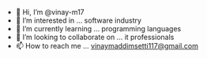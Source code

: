 - 👋 Hi, I’m @vinay-m17
- 👀 I’m interested in ... software industry 
- 🌱 I’m currently learning ... programming languages
- 💞️ I’m looking to collaborate on ... it professionals
- 📫 How to reach me ... vinaymaddimsetti117@gmail.com

<!---
vinay-m17/vinay-m17 is a ✨ special ✨ repository because its `README.md` (this file) appears on your GitHub profile.
You can click the Preview link to take a look at your changes.
--->
